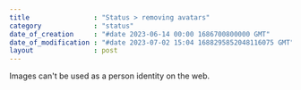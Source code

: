 ```yaml
---
title                : "Status > removing avatars"
category             : "status"
date_of_creation     : "#date 2023-06-14 00:00 1686700800000 GMT"
date_of_modification : "#date 2023-07-02 15:04 1688295852048116075 GMT"
layout               : post
---
```

Images can't be used as a person identity on the web.
